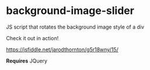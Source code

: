 # background-image-slider
JS script that rotates the background image style of a div

Check it out in action!

https://jsfiddle.net/jarodthornton/g5r18wny/15/

**Requires** JQuery
